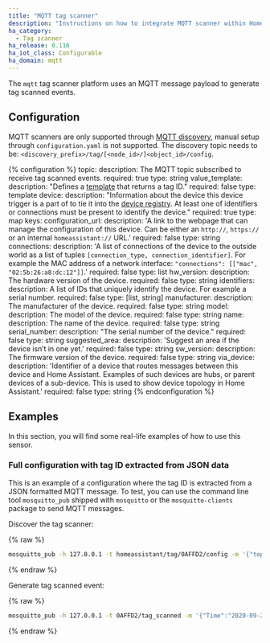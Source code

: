 ```yaml
---
title: "MQTT tag scanner"
description: "Instructions on how to integrate MQTT scanner within Home Assistant."
ha_category:
  - Tag scanner
ha_release: 0.116
ha_iot_class: Configurable
ha_domain: mqtt
---
```


The `mqtt` tag scanner platform uses an MQTT message payload to generate tag scanned events.

## Configuration

MQTT scanners are only supported through [MQTT discovery](/integrations/mqtt/#mqtt-discovery), manual setup through `configuration.yaml` is not supported.
The discovery topic needs to be: `<discovery_prefix>/tag/[<node_id>/]<object_id>/config`.

{% configuration %}
topic:
  description: The MQTT topic subscribed to receive tag scanned events.
  required: true
  type: string
value_template:
  description: "Defines a [template](/docs/configuration/templating/#using-templates-with-the-mqtt-integration) that returns a tag ID."
  required: false
  type: template
device:
  description: "Information about the device this device trigger is a part of to tie it into the [device registry](https://developers.home-assistant.io/docs/en/device_registry_index.html). At least one of identifiers or connections must be present to identify the device."
  required: true
  type: map
  keys:
    configuration_url:
      description: 'A link to the webpage that can manage the configuration of this device. Can be either an `http://`, `https://` or an internal `homeassistant://` URL.'
      required: false
      type: string
    connections:
      description: 'A list of connections of the device to the outside world as a list of tuples `[connection_type, connection_identifier]`. For example the MAC address of a network interface: `"connections": [["mac", "02:5b:26:a8:dc:12"]]`.'
      required: false
      type: list
    hw_version:
      description: The hardware version of the device.
      required: false
      type: string
    identifiers:
      description: A list of IDs that uniquely identify the device. For example a serial number.
      required: false
      type: [list, string]
    manufacturer:
      description: The manufacturer of the device.
      required: false
      type: string
    model:
      description: The model of the device.
      required: false
      type: string
    name:
      description: The name of the device.
      required: false
      type: string
    serial_number:
      description: "The serial number of the device."
      required: false
      type: string
    suggested_area:
      description: 'Suggest an area if the device isn’t in one yet.'
      required: false
      type: string
    sw_version:
      description: The firmware version of the device.
      required: false
      type: string
    via_device:
      description: 'Identifier of a device that routes messages between this device and Home Assistant. Examples of such devices are hubs, or parent devices of a sub-device. This is used to show device topology in Home Assistant.'
      required: false
      type: string
{% endconfiguration %}

## Examples

In this section, you will find some real-life examples of how to use this sensor.

### Full configuration with tag ID extracted from JSON data

This is an example of a configuration where the tag ID is extracted from a JSON formatted MQTT message.
To test, you can use the command line tool `mosquitto_pub` shipped with `mosquitto` or the `mosquitto-clients` package to send MQTT messages.

Discover the tag scanner:

{% raw %}

```bash
mosquitto_pub -h 127.0.0.1 -t homeassistant/tag/0AFFD2/config -m '{"topic": "0AFFD2/tag_scanned", "value_template": "{{ value_json.PN532.UID }}"}'
```

{% endraw %}

Generate tag scanned event:

{% raw %}

```bash
mosquitto_pub -h 127.0.0.1 -t 0AFFD2/tag_scanned -m '{"Time":"2020-09-28T17:02:10","PN532":{"UID":"E9F35959", "DATA":"ILOVETASMOTA"}}'
```

{% endraw %}
